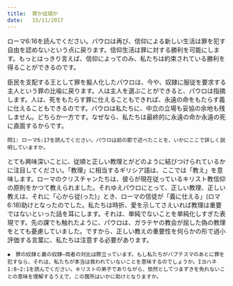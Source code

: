 ```yaml
---
title:  罪か従順か
date:   15/11/2017
---
```


ローマ6:16を読んでください。パウロは再び、信仰による新しい生活は罪を犯す自由を認めないという点に戻ります。信仰生活は罪に対する勝利を可能にします。もっとはっきり言えば、信仰によってのみ、私たちは約束されている勝利を得ることができるのです。

臣民を支配する王として罪を擬人化したパウロは、今や、奴隷に服従を要求する主人という罪の比喩に戻ります。人は主人を選ぶことができると、パウロは指摘します。人は、死をもたらす罪に仕えることもできれば、永遠の命をもたらす義に仕えることもできるのです。パウロは私たちに、中立の立場も妥協の余地も残しません。どちらか一方です。なぜなら、私たちは最終的に永遠の命か永遠の死に直面するからです。

`問1: ローマ6:17を読んでください。パウロは前の節で述べたことを、いかにここで詳しく説明していますか。`

とても興味深いことに、従順と正しい教理とがどのように結びつけられているかに注目してください。「教理」に相当するギリシア語は、ここでは「教え」を意味します。ローマのクリスチャンたちは、彼らが現在従っているキリスト教信仰の原則をかつて教えられました。それゆえパウロにとって、正しい教理、正しい教えは、それに「心から従(った)」とき、ローマの信徒が「義に仕える」(ロマ6:18)助けとなったのでした。私たちは時折、愛を示してさえいれば教理は重要ではないといった話を耳にします。それは、単純でないことを単純化しすぎた表現です。先の課でも触れたように、パウロは、ガラテヤの教会が屈した偽の教理をとても憂慮していました。ですから、正しい教えの重要性を何らかの形で過小評価する言葉に、私たちは注意する必要があります。

`◆　罪の奴隷と義の奴隷―両者の対比は際立っています。もし私たちがバプテスマのあとに罪を犯すなら、それは、私たちが本当は救われていないことを意味するのでしょうか。Iヨハネ1:8~2:1を読んでください。キリストの弟子でありながら、依然としてつまずきを免れないことの意味を理解するうえで、この箇所はいかに助けとなりますか。`
